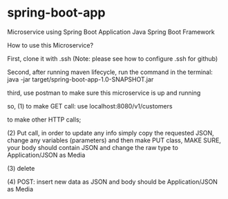 # spring-boot-app
Microservice using Spring Boot Application Java Spring Boot Framework

How to use this Microservice?

First, clone it with .ssh (Note: please see how to configure .ssh for github)

Second, after running maven lifecycle, run the command in the terminal: java -jar target/spring-boot-app-1.0-SNAPSHOT.jar

third, use postman to make sure this microservice is up and running 

so, (1) to make GET call: use localhost:8080/v1/customers

to make other HTTP calls; 

(2) Put call, in order to update any info simply copy the requested JSON, change any variables (parameters) and then make PUT class, MAKE SURE, your body should contain JSON and change the raw type to Application/JSON as Media

(3) delete 

(4) POST: insert new data as JSON and body should be Application/JSON as Media
